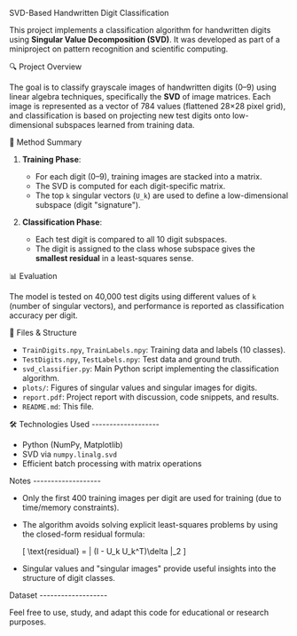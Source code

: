 SVD-Based Handwritten Digit Classification

This project implements a classification algorithm for handwritten digits using **Singular Value Decomposition (SVD)**. It was developed as part of a miniproject on pattern recognition and scientific computing.

🔍 Project Overview

The goal is to classify grayscale images of handwritten digits (0–9) using linear algebra techniques, specifically the **SVD** of image matrices. Each image is represented as a vector of 784 values (flattened 28×28 pixel grid), and classification is based on projecting new test digits onto low-dimensional subspaces learned from training data.

🧠 Method Summary

1. **Training Phase**:
   - For each digit (0–9), training images are stacked into a matrix.
   - The SVD is computed for each digit-specific matrix.
   - The top `k` singular vectors (`U_k`) are used to define a low-dimensional subspace (digit "signature").

2. **Classification Phase**:
   - Each test digit is compared to all 10 digit subspaces.
   - The digit is assigned to the class whose subspace gives the **smallest residual** in a least-squares sense.

📊 Evaluation

The model is tested on 40,000 test digits using different values of `k` (number of singular vectors), and performance is reported as classification accuracy per digit.

📁 Files & Structure

- `TrainDigits.npy`, `TrainLabels.npy`: Training data and labels (10 classes).
- `TestDigits.npy`, `TestLabels.npy`: Test data and ground truth.
- `svd_classifier.py`: Main Python script implementing the classification algorithm.
- `plots/`: Figures of singular values and singular images for digits.
- `report.pdf`: Project report with discussion, code snippets, and results.
- `README.md`: This file.

🛠 Technologies Used -------------------

- Python (NumPy, Matplotlib)
- SVD via `numpy.linalg.svd`
- Efficient batch processing with matrix operations

Notes -------------------

- Only the first 400 training images per digit are used for training (due to time/memory constraints).
- The algorithm avoids solving explicit least-squares problems by using the closed-form residual formula:
  
  \[
  \text{residual} = \| (I - U_k U_k^T)\delta \|_2
  \]

- Singular values and "singular images" provide useful insights into the structure of digit classes.

Dataset -------------------

Feel free to use, study, and adapt this code for educational or research purposes.
